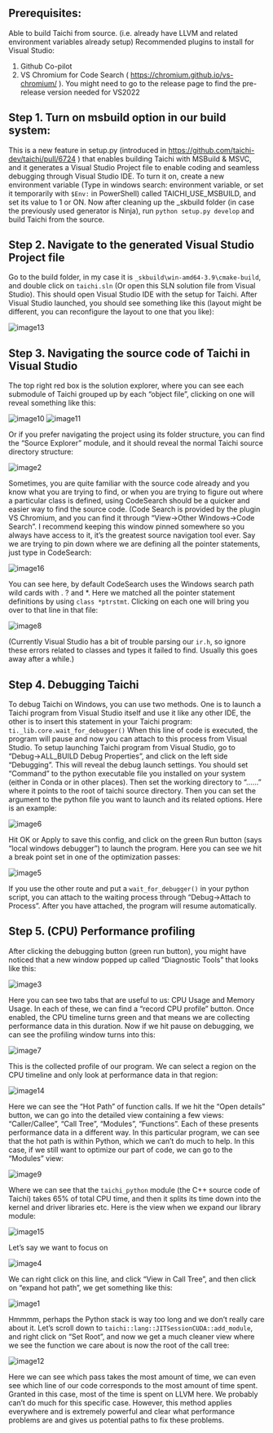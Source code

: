 ## Prerequisites:
Able to build Taichi from source. (i.e. already have LLVM and related environment variables already setup)
Recommended plugins to install for Visual Studio:
1. Github Co-pilot
2. VS Chromium for Code Search ( https://chromium.github.io/vs-chromium/ ). You might need to go to the release page to find the pre-release version needed for VS2022

## Step 1. Turn on msbuild option in our build system:

This is a new feature in setup.py (introduced in https://github.com/taichi-dev/taichi/pull/6724 ) that enables building Taichi with MSBuild & MSVC, and it generates a Visual Studio Project file to enable coding and seamless debugging through Visual Studio IDE.
To turn it on, create a new environment variable (Type in windows search: environment variable, or set it temporarily with `$Env:` in PowerShell) called TAICHI_USE_MSBUILD, and set its value to 1 or ON.
Now after cleaning up the _skbuild folder (in case the previously used generator is Ninja), run `python setup.py develop` and build Taichi from the source.

## Step 2.  Navigate to the generated Visual Studio Project file
Go to the build folder, in my case it is `_skbuild\win-amd64-3.9\cmake-build`, and double click on `taichi.sln` (Or open this SLN solution file from Visual Studio). This should open Visual Studio IDE with the setup for Taichi.
After Visual Studio launched, you should see something like this (layout might be different, you can reconfigure the layout to one that you like):

![image13](https://user-images.githubusercontent.com/11663476/212577220-92a8a7cb-f6ff-4365-9808-0a7299be87cd.png)

## Step 3. Navigating the source code of Taichi in Visual Studio

The top right red box is the solution explorer, where you can see each submodule of Taichi grouped up by each “object file”, clicking on one will reveal something like this:

![image10](https://user-images.githubusercontent.com/11663476/212577350-33912d21-0105-459b-8490-2aaee5c88ff6.png)
![image11](https://user-images.githubusercontent.com/11663476/212577355-fec6837a-00fc-4f7b-8cdc-b369bc4bc015.png)

Or if you prefer navigating the project using its folder structure, you can find the “Source Explorer” module, and it should reveal the normal Taichi source directory structure:

![image2](https://user-images.githubusercontent.com/11663476/212577382-4ff8e6de-e04b-4502-9dd9-7ebb75697693.png)

Sometimes, you are quite familiar with the source code already and you know what you are trying to find, or when you are trying to figure out where a particular class is defined, using CodeSearch should be a quicker and easier way to find the source code. (Code Search is provided by the plugin VS Chromium, and you can find it through “View->Other Windows->Code Search”. I recommend keeping this window pinned somewhere so you always have access to it, it’s the greatest source navigation tool ever.
Say we are trying to pin down where we are defining all the pointer statements, just type in CodeSearch:

![image16](https://user-images.githubusercontent.com/11663476/212577411-61c8ffd9-6b63-4eb9-a38b-b1b4f2a640dc.png)

You can see here, by default CodeSearch uses the Windows search path wild cards with . ? and *. Here we matched all the pointer statement definitions by using `class *ptrstmt`. Clicking on each one will bring you over to that line in that file:

![image8](https://user-images.githubusercontent.com/11663476/212577439-6cd6e888-fbd9-48c8-9a81-81cca3d9359f.png)

(Currently Visual Studio has a bit of trouble parsing our `ir.h`, so ignore these errors related to classes and types it failed to find. Usually this goes away after a while.)

## Step 4. Debugging Taichi

To debug Taichi on Windows, you can use two methods. One is to launch a Taichi program from Visual Studio itself and use it like any other IDE, the other is to insert this statement in your Taichi program:
`ti._lib.core.wait_for_debugger()`
When this line of code is executed, the program will pause and now you can attach to this process from Visual Studio.
To setup launching Taichi program from Visual Studio, go to “Debug->ALL_BUILD Debug Properties”, and click on the left side “Debugging”. This will reveal the debug launch settings. You should set “Command” to the python executable file you installed on your system (either in Conda or in other places). Then set the working directory to “..\..\..” where it points to the root of taichi source directory. Then you can set the argument to the python file you want to launch and its related options. Here is an example: 

![image6](https://user-images.githubusercontent.com/11663476/212577472-49959479-e0f5-4f7c-87c0-8b16fb53c07b.png)

Hit OK or Apply to save this config, and click on the green Run button (says “local windows debugger”) to launch the program. Here you can see we hit a break point set in one of the optimization passes:

![image5](https://user-images.githubusercontent.com/11663476/212577487-139cea4c-01ee-4589-89ff-f3daa2bdb982.png)

If you use the other route and put a `wait_for_debugger()` in your python script, you can attach to the waiting process through “Debug->Attach to Process”. After you have attached, the program will resume automatically.

## Step 5. (CPU) Performance profiling

After clicking the debugging button (green run button), you might have noticed that a new window popped up called “Diagnostic Tools” that looks like this:

![image3](https://user-images.githubusercontent.com/11663476/212577500-bb87e5db-e3e8-4ec6-9e61-7580714655b9.png)

Here you can see two tabs that are useful to us: CPU Usage and Memory Usage. In each of these, we can find a “record CPU profile” button. Once enabled, the CPU timeline turns green and that means we are collecting performance data in this duration.
Now if we hit pause on debugging, we can see the profiling window turns into this:

![image7](https://user-images.githubusercontent.com/11663476/212577591-d593a3b4-a13b-47f7-ac25-a376f69fcb95.png)

This is the collected profile of our program. We can select a region on the CPU timeline and only look at performance data in that region:

![image14](https://user-images.githubusercontent.com/11663476/212577515-ebe3a000-8294-41c9-9355-73f6fe20837a.png)

Here we can see the “Hot Path” of function calls. If we hit the “Open details” button, we can go into the detailed view containing a few views: “Caller/Callee”, “Call Tree”, “Modules”, “Functions”. Each of these presents performance data in a different way.
In this particular program, we can see that the hot path is within Python, which we can’t do much to help. In this case, if we still want to optimize our part of code, we can go to the “Modules” view:

![image9](https://user-images.githubusercontent.com/11663476/212577614-9cb2dd9d-18c5-4900-a347-869f10f583e4.png)

Where we can see that the `taichi_python` module (the C++ source code of Taichi) takes 65% of total CPU time, and then it splits its time down into the kernel and driver libraries etc. Here is the view when we expand our library module:

![image15](https://user-images.githubusercontent.com/11663476/212577640-87a0503c-72d8-4c4c-9306-1e4ee97e3796.png)

Let’s say we want to focus on 

![image4](https://user-images.githubusercontent.com/11663476/212577647-116bf750-54df-491b-8719-01e88ef526cd.png)

We can right click on this line, and click “View in Call Tree”, and then click on “expand hot path”, we get something like this:

![image1](https://user-images.githubusercontent.com/11663476/212577664-48f91acb-988a-463c-abe4-3f808d3159ad.png)

Hmmmm, perhaps the Python stack is way too long and we don’t really care about it. Let’s scroll down to `taichi::lang::JITSessionCUDA::add_module`, and right click on “Set Root”, and now we get a much cleaner view where we see the function we care about is now the root of the call tree:

![image12](https://user-images.githubusercontent.com/11663476/212577676-772d210b-11e8-4959-b573-28a73bbb47d9.png)

Here we can see which pass takes the most amount of time, we can even see which line of our code corresponds to the most amount of time spent.
Granted in this case, most of the time is spent on LLVM here. We probably can’t do much for this specific case. However, this method applies everywhere and is extremely powerful and clear what performance problems are and gives us potential paths to fix these problems.
